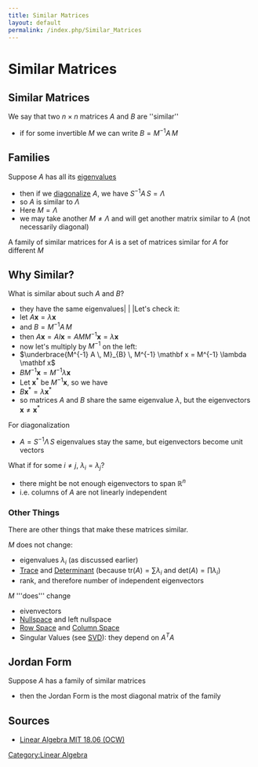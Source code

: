 ```yaml
---
title: Similar Matrices
layout: default
permalink: /index.php/Similar_Matrices
---
```


# Similar Matrices

## Similar Matrices
We say that two $n \times n$ matrices $A$ and $B$ are ''similar''
- if for some invertible $M$ we can write $B = M^{-1} A \, M$




## Families
Suppose $A$ has all its [eigenvalues](Eigenvalues_and_Eigenvectors)
- then if we [diagonalize](Eigendecomposition) $A$, we have $S^{-1} A \, S = \Lambda$
- so $A$ is similar to $\Lambda$
- Here $M = \Lambda$ 
- we may take another $M \ne \Lambda$ and will get another matrix similar to $A$ (not necessarily diagonal)


A family of similar matrices for $A$ is a set of matrices similar for $A$ for different $M$ 



## Why Similar?
What is similar about such $A$ and $B$? 
- they have the same eigenvalues|   | |Let's check it:
- let $A \mathbf x = \lambda \mathbf x$
- and $B = M^{-1} A \, M$
- then $A \mathbf x = A I \mathbf x = A M M^{-1} \mathbf x = \lambda \mathbf x$
- now let's multiply by $M^{-1}$ on the left:
- $\underbrace{M^{-1} A \, M}_{B} \, M^{-1} \mathbf x = M^{-1} \lambda \mathbf x$
- $B M^{-1} \mathbf x = M^{-1} \lambda \mathbf x$
- Let $\mathbf x^*$ be $M^{-1} \mathbf x$, so we have 
- $B \mathbf x^* = \lambda \mathbf x^*$
- so matrices $A$ and $B$ share the same eigenvalue $\lambda$, but the eigenvectors $\mathbf x \ne \mathbf x^*$



For diagonalization
- $A = S^{-1} \Lambda \, S$ eigenvalues stay the same, but eigenvectors become unit vectors 


What if for some $i \ne j$, $\lambda_i = \lambda_j$?
- there might be not enough eigenvectors to span $\mathbb R^n$
- i.e. columns of $A$ are not linearly independent


### Other Things
There are other things that make these matrices similar.

$M$ does not change:
- eigenvalues $\lambda_i$ (as discussed earlier)
- [Trace](Trace_(Matrix)) and [Determinant](Determinant) (because $\text{tr}(A) = \sum \lambda_i$ and $\text{det}(A) = \prod \lambda_i$)
- rank, and therefore number of independent eigenvectors


$M$ '''does''' change
- eivenvectors
- [Nullspace](Nullspace) and left nullspace
- [Row Space](Row_Space) and [Column Space](Column_Space)
- Singular Values (see [SVD](SVD)): they depend on $A^T A$



## Jordan Form
Suppose $A$ has a family of similar matrices
- then the Jordan Form is the most diagonal matrix of the family


## Sources
- [Linear Algebra MIT 18.06 (OCW)](Linear_Algebra_MIT_18.06_(OCW))

[Category:Linear Algebra](Category_Linear_Algebra)